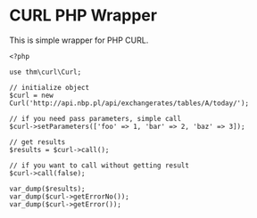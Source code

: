 # CURL PHP Wrapper

This is simple wrapper for PHP CURL.

    <?php
    
    use thm\curl\Curl;
    
    // initialize object
    $curl = new Curl('http://api.nbp.pl/api/exchangerates/tables/A/today/');
    
    // if you need pass parameters, simple call
    $curl->setParameters(['foo' => 1, 'bar' => 2, 'baz' => 3]);
    
    // get results
    $results = $curl->call();
    
    // if you want to call without getting result
    $curl->call(false);
    
    var_dump($results);
    var_dump($curl->getErrorNo());
    var_dump($curl->getError());

